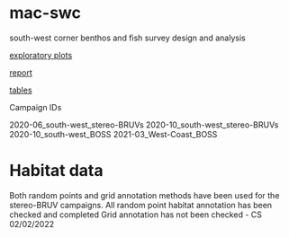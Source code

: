# mac-swc
south-west corner benthos and fish survey design and analysis


[exploratory plots](https://docs.google.com/presentation/d/1sUfVNqy8GYnBOGQgSM5v00jAd4EBLy-1FJi1RBjHTYU/edit?usp=sharing)

[report](https://docs.google.com/document/d/1k4algvwVeq1L4TTUkSxEn-0_gAS5NY9smIdsBzHo5f0/edit#)

[tables](https://docs.google.com/spreadsheets/d/1UhY-SohNPupb6jaDu1tbFaueYUzc1k0ZNQkBJoGKGrM/edit#gid=0)

Campaign IDs

2020-06_south-west_stereo-BRUVs
2020-10_south-west_stereo-BRUVs
2020-10_south-west_BOSS
2021-03_West-Coast_BOSS

# Habitat data
Both random points and grid annotation methods have been used for the stereo-BRUV campaigns.
All random point habitat annotation has been checked and completed
Grid annotation has not been checked - CS 02/02/2022
